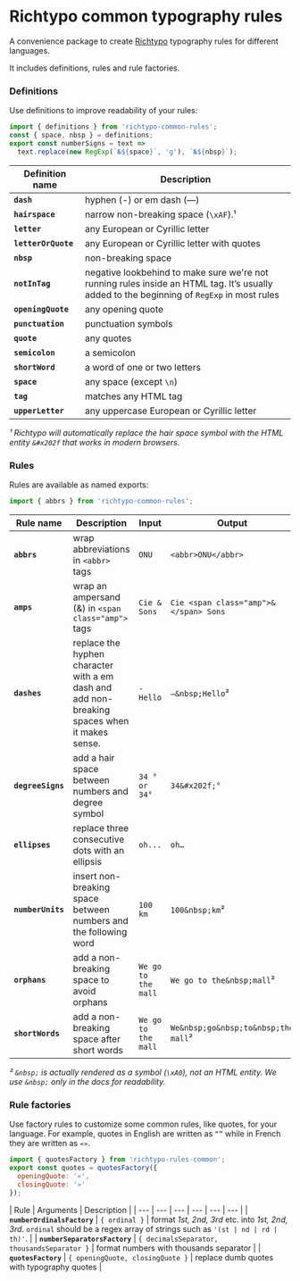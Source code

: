 # Richtypo common typography rules

A convenience package to create [Richtypo](https://github.com/sapegin/richtypo.js) typography rules for different languages.

It includes definitions, rules and rule factories.

### Definitions

Use definitions to improve readability of your rules:

```js
import { definitions } from 'richtypo-common-rules';
const { space, nbsp } = definitions;
export const numberSigns = text =>
  text.replace(new RegExp(`№${space}`, 'g'), `№${nbsp}`);
```

| Definition name | Description |
| --- | --- |
| **`dash`** | hyphen (-) or em dash (—) |
| **`hairspace`** | narrow non-breaking space (`\xAF`).¹ |
| **`letter`** | any European or Cyrillic letter |
| **`letterOrQuote`** | any European or Cyrillic letter with quotes |
| **`nbsp`** | non-breaking space |
| **`notInTag`** | negative lookbehind to make sure we're not running rules inside an HTML tag. It’s usually added to the beginning of `RegExp` in most rules |
| **`openingQuote`** | any opening quote |
| **`punctuation`** | punctuation symbols |
| **`quote`** | any quotes |
| **`semicolon`** | a semicolon |
| **`shortWord`** | a word of one or two letters |
| **`space`** | any space (except `\n`) |
| **`tag`** | matches any HTML tag |
| **`upperLetter`** | any uppercase European or Cyrillic letter |

_¹ Richtypo will automatically replace the hair space symbol with the HTML entity `&#x202f` that works in modern browsers._

### Rules

Rules are available as named exports:

```js
import { abbrs } from 'richtypo-common-rules';
```

| Rule name | Description | Input | Output |
| --- | --- | --- | --- |
| **`abbrs`** | wrap abbreviations in `<abbr>` tags | `ONU` | `<abbr>ONU</abbr>` |
| **`amps`** | wrap an ampersand (&) in `<span class="amp">` tags | `Cie & Sons` | `Cie <span class="amp">&</span> Sons` |
| **`dashes`** | replace the hyphen character with a em dash and add non-breaking spaces when it makes sense. | `- Hello` | `—&nbsp;Hello`² |
| **`degreeSigns`** | add a hair space between numbers and degree symbol | `34 ° or 34°` | `34&#x202f;°` |
| **`ellipses`** | replace three consecutive dots with an ellipsis | `oh...` | `oh…` |
| **`numberUnits`** | insert non-breaking space between numbers and the following word | `100 km` | `100&nbsp;km`² |
| **`orphans`** | add a non-breaking space to avoid orphans | `We go to the mall` | `We go to the&nbsp;mall`² |
| **`shortWords`** | add a non-breaking space after short words | `We go to the mall` | `We&nbsp;go&nbsp;to&nbsp;the mall`² |

_² `&nbsp;` is actually rendered as a symbol (`\xA0`), not an HTML entity. We use `&nbsp;` only in the docs for readability._

### Rule factories

Use factory rules to customize some common rules, like quotes, for your language. For example, quotes in English are written as `“”` while in French they are written as `«»`.

```js
import { quotesFactory } from 'richtypo-rules-common';
export const quotes = quotesFactory({
  openingQuote: '«',
  closingQuote: '»'
});
```

| Rule | Arguments | Description |
| --- | --- | --- | --- | --- | --- |
| **`numberOrdinalsFactory`** | `{ ordinal }` | format _1st, 2nd, 3rd_ etc. into _1st, 2nd, 3rd_. `ordinal` should be a regex array of strings such as `'(st | nd | rd | th)'`. |
| **`numberSeparatorsFactory`** | `{ decimalsSeparator, thousandsSeparator }` | format numbers with thousands separator |
| **`quotesFactory`** | `{ openingQuote, closingQuote }` | replace dumb quotes with typography quotes |
